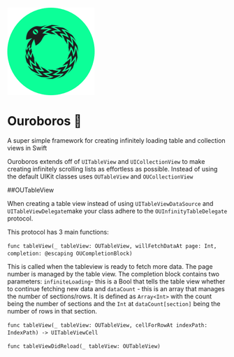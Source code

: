 ![alt tag](https://raw.githubusercontent.com/jackchmbrln/Ouroboros/master/ouro_logo%402x.png)
# Ouroboros 🐍
A super simple framework for creating infinitely loading table and collection views in Swift

Ouroboros extends off of `UITableView` and `UICollectionView` to make creating infinitely scrolling lists as effortless as possible. Instead of using the default UIKit classes uses `OUTableView` and `OUCollectionView`

##OUTableView

When creating a table view instead of using `UITableViewDataSource` and `UITableViewDelegate`make your class adhere to the `OUInfinityTableDelegate` protocol.

This protocol has 3 main functions:

`func tableView(_ tableView: OUTableView, willFetchDataAt page: Int, completion: @escaping OUCompletionBlock)`  

This is called when the tableview is ready to fetch more data. The page number is managed by the table view. The completion block contains two parameters: `infiniteLoading`- this is a Bool that tells the table view whether to continue fetching new data and `dataCount` - this is an array that manages the number of sections/rows. It is defined as `Array<Int>` with the count being the number of sections and the `Int` at `dataCount[section]` being the number of rows in that section.

 `func tableView(_ tableView: OUTableView, cellForRowAt indexPath: IndexPath) -> UITableViewCell`  
 
 `func tableViewDidReload(_ tableView: OUTableView)`  

